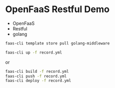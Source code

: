 OpenFaaS Restful Demo
===


- OpenFaaS
- Restful
- golang


```bash
faas-cli template store pull golang-middleware
```

```bash
faas-cli up -f record.yml
```

or

```bash
faas-cli build -f record.yml
faas-cli push -f record.yml
faas-cli deploy -f record.yml
```